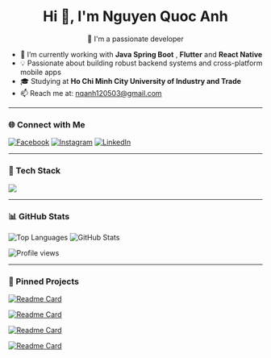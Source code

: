 <h1 align="center">Hi 👋, I'm Nguyen Quoc Anh</h1>

<p align="center">
🚀 I'm a passionate developer
</p>

- 🔭 I’m currently working with **Java Spring Boot** , **Flutter** and **React Native**
- 💡 Passionate about building robust backend systems and cross-platform mobile apps
- 🎓 Studying at **Ho Chi Minh City University of Industry and Trade**
- 📫 Reach me at: nqanh120503@gmail.com

---

### 🌐 Connect with Me

[![Facebook](https://img.shields.io/badge/Facebook-1877F2?style=for-the-badge&logo=facebook&logoColor=white)](https://web.facebook.com/n.qqame)
[![Instagram](https://img.shields.io/badge/Instagram-E4405F?style=for-the-badge&logo=instagram&logoColor=white)](https://www.instagram.com/quocos.anh_/)
[![LinkedIn](https://img.shields.io/badge/LinkedIn-0077B5?style=for-the-badge&logo=linkedin&logoColor=white)](https://www.linkedin.com/in/nqanh1205/)

---

### 🧰 Tech Stack

<p align="left">
  <img src="https://skillicons.dev/icons?i=java,spring,flutter,dart,androidstudio,postgres,mysql,git,github,vscode,reactnative" />
</p>

---

### 📊 GitHub Stats

<p align="left">
  <img src="https://github-readme-stats.vercel.app/api/top-langs?username=trhgtau&show_icons=true&locale=en&layout=compact" alt="Top Languages" />
  <img src="https://github-readme-stats.vercel.app/api?username=trhgtau&show_icons=true&theme=default" alt="GitHub Stats" />
</p>

<p align="left">
  <img src="https://komarev.com/ghpvc/?username=trhgtau&label=Profile%20views&color=0e75b6&style=flat" alt="Profile views" />
</p>

---

### 📌 Pinned Projects

[![Readme Card](https://github-readme-stats.vercel.app/api/pin/?username=trhgtau&repo=flutter-event-app)](https://github.com/trhgtau/flutter-event-app)

[![Readme Card](https://github-readme-stats.vercel.app/api/pin/?username=trhgtau&repo=spring-boot-auth-api)](https://github.com/trhgtau/spring-boot-auth-api)

[![Readme Card](https://github-readme-stats.vercel.app/api/pin/?username=trhgtau&repo=training-points-api)](https://github.com/trhgtau/training-points-api)

[![Readme Card](https://github-readme-stats.vercel.app/api/pin/?username=trhgtau&repo=student-checkin-app)](https://github.com/trhgtau/student-checkin-app)
